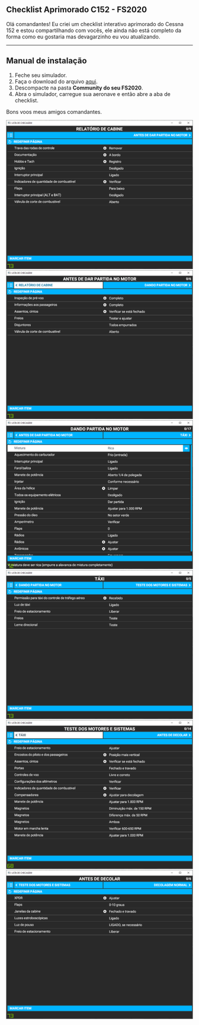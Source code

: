 ## Checklist Aprimorado C152 - FS2020
Olá comandantes!
Eu criei um checklist interativo aprimorado do Cessna 152 e estou compartilhando com vocês, ele ainda não está completo da forma como eu gostaria mas devagarzinho eu vou atualizando.
________________

## Manual de instalação

 1. Feche seu simulador.
 2. Faça o download do arquivo [aqui](https://github.com/fcamargo10/checklist-c152-fc/releases/tag/1.0).
 3. Descompacte na pasta **Community do seu FS2020**. 
 4. Abra o simulador, carregue sua aeronave e então abre a aba de checklist.

Bons voos meus amigos comandantes.

![Uma captura de tela do primeiro passo do checklist.](https://github.com/fcamargo10/checklist-c152-fc/blob/master/check1.png?raw=true)
![Uma captura de tela do primeiro passo do checklist.](https://github.com/fcamargo10/checklist-c152-fc/blob/master/check2.png?raw=true)
![Uma captura de tela do primeiro passo do checklist.](https://github.com/fcamargo10/checklist-c152-fc/blob/master/check3.png?raw=true)
![Uma captura de tela do primeiro passo do checklist.](https://github.com/fcamargo10/checklist-c152-fc/blob/master/check4.png?raw=true)
![Uma captura de tela do primeiro passo do checklist.](https://github.com/fcamargo10/checklist-c152-fc/blob/master/check5.png?raw=true)
![Uma captura de tela do primeiro passo do checklist.](https://github.com/fcamargo10/checklist-c152-fc/blob/master/check6.png?raw=true)
